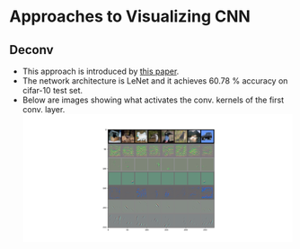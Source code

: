 # Approaches to Visualizing CNN
## Deconv
- This approach is introduced by [this paper](https://cs.nyu.edu/~fergus/papers/zeilerECCV2014.pdf).
- The network architecture is LeNet and it achieves 60.78 % accuracy on cifar-10 test set.
- Below are images showing what activates the conv. kernels of the first conv. layer.
![1](https://github.com/Qcer17/CNN/blob/master/Visualization/Figure_1.png)
